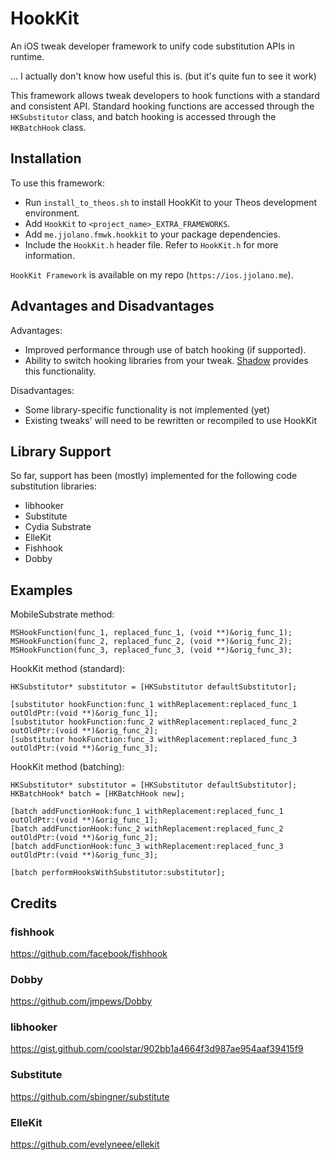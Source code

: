 # HookKit

An iOS tweak developer framework to unify code substitution APIs in runtime.

... I actually don't know how useful this is. (but it's quite fun to see it work)

This framework allows tweak developers to hook functions with a standard and consistent API. Standard hooking functions are accessed through the `HKSubstitutor` class, and batch hooking is accessed through the `HKBatchHook` class.

## Installation

To use this framework:

* Run `install_to_theos.sh` to install HookKit to your Theos development environment.
* Add `HookKit` to `<project_name>_EXTRA_FRAMEWORKS`.
* Add `me.jjolano.fmwk.hookkit` to your package dependencies.
* Include the `HookKit.h` header file. Refer to `HookKit.h` for more information.

`HookKit Framework` is available on my repo (`https://ios.jjolano.me`).

## Advantages and Disadvantages

Advantages:

* Improved performance through use of batch hooking (if supported).
* Ability to switch hooking libraries from your tweak. [Shadow](https://github.com/jjolano/shadow) provides this functionality.

Disadvantages:

* Some library-specific functionality is not implemented (yet)
* Existing tweaks' will need to be rewritten or recompiled to use HookKit

## Library Support

So far, support has been (mostly) implemented for the following code substitution libraries:

* libhooker
* Substitute
* Cydia Substrate
* ElleKit
* Fishhook
* Dobby

## Examples

MobileSubstrate method:

```objc
MSHookFunction(func_1, replaced_func_1, (void **)&orig_func_1);
MSHookFunction(func_2, replaced_func_2, (void **)&orig_func_2);
MSHookFunction(func_3, replaced_func_3, (void **)&orig_func_3);
```

HookKit method (standard):

```objc
HKSubstitutor* substitutor = [HKSubstitutor defaultSubstitutor];

[substitutor hookFunction:func_1 withReplacement:replaced_func_1 outOldPtr:(void **)&orig_func_1];
[substitutor hookFunction:func_2 withReplacement:replaced_func_2 outOldPtr:(void **)&orig_func_2];
[substitutor hookFunction:func_3 withReplacement:replaced_func_3 outOldPtr:(void **)&orig_func_3];
```

HookKit method (batching):

```objc
HKSubstitutor* substitutor = [HKSubstitutor defaultSubstitutor];
HKBatchHook* batch = [HKBatchHook new];

[batch addFunctionHook:func_1 withReplacement:replaced_func_1 outOldPtr:(void **)&orig_func_1];
[batch addFunctionHook:func_2 withReplacement:replaced_func_2 outOldPtr:(void **)&orig_func_2];
[batch addFunctionHook:func_3 withReplacement:replaced_func_3 outOldPtr:(void **)&orig_func_3];

[batch performHooksWithSubstitutor:substitutor];
```

## Credits

### fishhook

<https://github.com/facebook/fishhook>

### Dobby

<https://github.com/jmpews/Dobby>

### libhooker

<https://gist.github.com/coolstar/902bb1a4664f3d987ae954aaf39415f9>

### Substitute

<https://github.com/sbingner/substitute>

### ElleKit

<https://github.com/evelyneee/ellekit>
